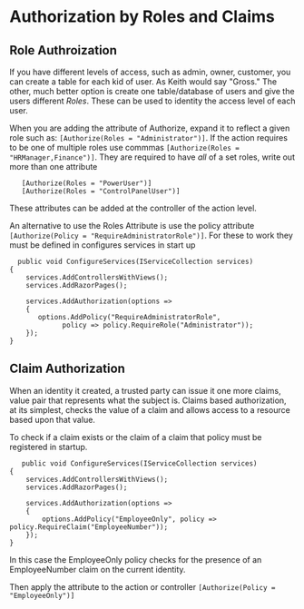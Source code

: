 # Authorization by Roles and Claims

## Role Authroization

If you have different levels of access, such as admin, owner, customer, you can create a table for each kid of user. As Keith would say
"Gross." The other, much better option is create one table/database of users and give the users different *Roles*. These can be used to identity the access level of each user.

When you are adding the attribute of Authorize, expand it to reflect a given role such as: `[Authorize(Roles = "Administrator")]`.
If the action requires to be one of multiple roles use commmas `[Authorize(Roles = "HRManager,Finance")]`. They are required to have *all* of a set roles, write out more than one attribute 
```
   [Authorize(Roles = "PowerUser")]
   [Authorize(Roles = "ControlPanelUser")]
```
These attributes can be added at the controller of the action level.

An alternative to use the Roles Attribute is use the policy attribute `[Authorize(Policy = "RequireAdministratorRole")]`. For these to work they must be defined in configures services in start up 
```
  public void ConfigureServices(IServiceCollection services)
{
    services.AddControllersWithViews();
    services.AddRazorPages();

    services.AddAuthorization(options =>
    {
       options.AddPolicy("RequireAdministratorRole",
             policy => policy.RequireRole("Administrator"));
    });
}
```

## Claim Authorization

When an identity it created, a trusted party can issue it one more claims, value pair that represents what the subject is. Claims based authorization, at its simplest, checks the value of a claim and allows access to a resource based upon that value.

To check if a claim exists or the claim of a claim that policy must be registered in startup.
```
   public void ConfigureServices(IServiceCollection services)
{
    services.AddControllersWithViews();
    services.AddRazorPages();

    services.AddAuthorization(options =>
    {
        options.AddPolicy("EmployeeOnly", policy => policy.RequireClaim("EmployeeNumber"));
    });
}
```
In this case the EmployeeOnly policy checks for the presence of an EmployeeNumber claim on the current identity.

Then apply the attribute to the action or controller `[Authorize(Policy = "EmployeeOnly")]`
